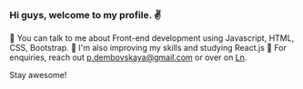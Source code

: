 ### Hi guys, welcome to my profile. :v: 

:small_red_triangle_down: You can talk to me about Front-end development using Javascript, HTML, CSS, Bootstrap.
:small_red_triangle_down: I'm also improving my skills and studying React.js 
:small_red_triangle_down: For enquiries, reach out p.dembovskaya@gmail.com or over on [Ln](https://www.linkedin.com/in/polinad/).

Stay awesome! 

